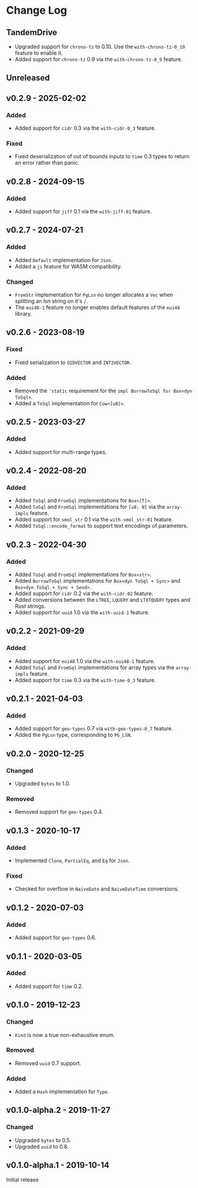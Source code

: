 # Change Log

## TandemDrive

* Upgraded support for `chrono-tz` to 0.10. Use the `with-chrono-tz-0_10` feature to enable it.
* Added support for `chrono-tz` 0.9 via the `with-chrono-tz-0_9` feature.

## Unreleased

## v0.2.9 - 2025-02-02

### Added

* Added support for `cidr` 0.3 via the `with-cidr-0_3` feature.

### Fixed

* Fixed deserialization of out of bounds inputs to `time` 0.3 types to return an error rather than panic.

## v0.2.8 - 2024-09-15

### Added

* Added support for `jiff` 0.1 via the `with-jiff-01` feature.

## v0.2.7 - 2024-07-21

### Added

* Added `Default` implementation for `Json`.
* Added a `js` feature for WASM compatibility.

### Changed

* `FromStr` implementation for `PgLsn` no longer allocates a `Vec` when splitting an lsn string on it's `/`.
* The `eui48-1` feature no longer enables default features of the `eui48` library.

## v0.2.6 - 2023-08-19

### Fixed

* Fixed serialization to `OIDVECTOR` and `INT2VECTOR`.

### Added

* Removed the `'static` requirement for the `impl BorrowToSql for Box<dyn ToSql>`.
* Added a `ToSql` implementation for `Cow<[u8]>`.

## v0.2.5 - 2023-03-27

### Added

* Added support for multi-range types.

## v0.2.4 - 2022-08-20

### Added

* Added `ToSql` and `FromSql` implementations for `Box<[T]>`.
* Added `ToSql` and `FromSql` implementations for `[u8; N]` via the `array-impls` feature.
* Added support for `smol_str` 0.1 via the `with-smol_str-01` feature.
* Added `ToSql::encode_format` to support text encodings of parameters.

## v0.2.3 - 2022-04-30

### Added

* Added `ToSql` and `FromSql` implementations for `Box<str>`.
* Added `BorrowToSql` implementations for `Box<dyn ToSql + Sync>` and `Box<dyn ToSql + Sync + Send>`.
* Added support for `cidr` 0.2 via the `with-cidr-02` feature.
* Added conversions between the `LTREE`, `LQUERY` and `LTXTQUERY` types and Rust strings.
* Added support for `uuid` 1.0 via the `with-uuid-1` feature.

## v0.2.2 - 2021-09-29

### Added

* Added support for `eui48` 1.0 via the `with-eui48-1` feature.
* Added `ToSql` and `FromSql` implementations for array types via the `array-impls` feature.
* Added support for `time` 0.3 via the `with-time-0_3` feature.

## v0.2.1 - 2021-04-03

### Added

* Added support for `geo-types` 0.7 via `with-geo-types-0_7` feature.
* Added the `PgLsn` type, corresponding to `PG_LSN`.

## v0.2.0 - 2020-12-25

### Changed

* Upgraded `bytes` to 1.0.

### Removed

* Removed support for `geo-types` 0.4.

## v0.1.3 - 2020-10-17

### Added

* Implemented `Clone`, `PartialEq`, and `Eq` for `Json`.

### Fixed

* Checked for overflow in `NaiveDate` and `NaiveDateTime` conversions.

## v0.1.2 - 2020-07-03

### Added

* Added support for `geo-types` 0.6.

## v0.1.1 - 2020-03-05

### Added

* Added support for `time` 0.2.

## v0.1.0 - 2019-12-23

### Changed

* `Kind` is now a true non-exhaustive enum.

### Removed

* Removed `uuid` 0.7 support.

### Added

* Added a `Hash` implementation for `Type`.

## v0.1.0-alpha.2 - 2019-11-27

### Changed

* Upgraded `bytes` to 0.5.
* Upgraded `uuid` to 0.8.

## v0.1.0-alpha.1 - 2019-10-14

Initial release
